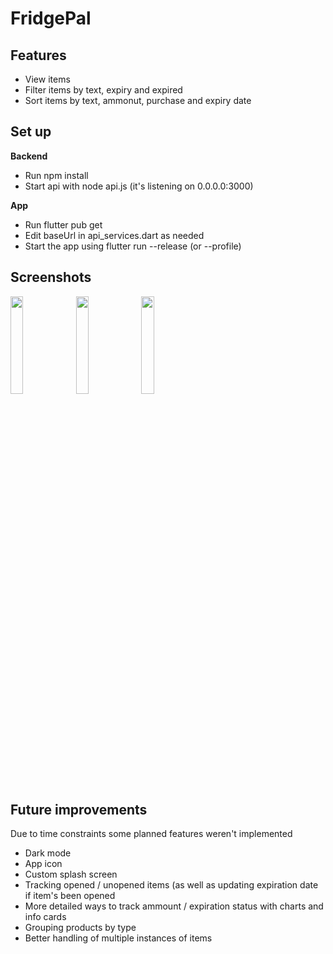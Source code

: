 # FridgePal

## Features
* View items
* Filter items by text, expiry and expired
* Sort items by text, ammonut, purchase and expiry date

## Set up
**Backend**
* Run npm install
* Start api with node api.js (it's listening on 0.0.0.0:3000)

**App**
* Run flutter pub get
* Edit baseUrl in api_services.dart as needed
* Start the app using flutter run --release (or --profile)

## Screenshots
<img src="https://github.com/user-attachments/assets/23dfa6b3-f8d6-4c9f-bd80-e2f5a09df810" width="20%">
<img src="https://github.com/user-attachments/assets/5f981361-780f-486f-b1cf-bc0b250f4162" width="20%">
<img src="https://github.com/user-attachments/assets/5408f480-91cb-4369-a08d-af088ed70365" width="20%">

## Future improvements
Due to time constraints some planned features weren't implemented

* Dark mode
* App icon
* Custom splash screen
* Tracking opened / unopened items (as well as updating expiration date if item's been opened
* More detailed ways to track ammount / expiration status with charts and info cards
* Grouping products by type
* Better handling of multiple instances of items

